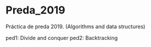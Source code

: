 # Preda_2019
Práctica de preda 2019. (Algorithms and data structures) 

ped1: Divide and conquer
ped2: Backtracking
